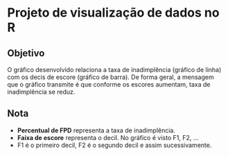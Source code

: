 # Projeto de visualização de dados no R

## Objetivo
O gráfico desenvolvido relaciona a taxa de inadimplência (gráfico de linha) com os decis de escore (gráfico de barra). De forma geral, a mensagem que o gráfico transmite é que conforme os escores aumentam, taxa de inadimplência se reduz.

## Nota

* **Percentual de FPD** representa a taxa de inadimplência.
* **Faixa de escore** representa o decil. No gráfico é visto F1, F2, ...
* F1 é o primeiro decil, F2 é o segundo decil e assim sucessivamente.   

